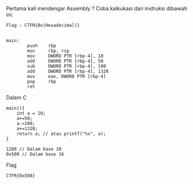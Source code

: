 Pertama kali mendengar Assembly ? Coba kalkukasi dari instruksi dibawah ini.

```
Flag : CTFR{0x(Hexadecimal)}
```

```

main:
        push    rbp
        mov     rbp, rsp
        mov     DWORD PTR [rbp-4], 10
        add     DWORD PTR [rbp-4], 50
        sub     DWORD PTR [rbp-4], 100
        add     DWORD PTR [rbp-4], 1328
        mov     eax, DWORD PTR [rbp-4]
        pop     rbp
        ret
```

Dalam C
```
main(){
    int a = 10;
    a+=50;
    a-=100;
    a+=1328;
    return a; // atau printf("%x", a);
}

1288 // Dalam base 10
0x508 // Dalam base 16
```

Flag

```
CTFR{0x508}
```

